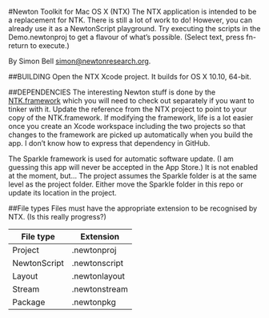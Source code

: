 #Newton Toolkit for Mac OS X (NTX)
The NTX application is intended to be a replacement for NTK.
There is still a lot of work to do! However, you can already use it as a NewtonScript playground.
Try executing the scripts in the Demo.newtonproj to get a flavour of what’s possible. (Select text, press fn-return to execute.)

By Simon Bell <simon@newtonresearch.org>.


##BUILDING
Open the NTX Xcode project. It builds for OS X 10.10, 64-bit.


##DEPENDENCIES
The interesting Newton stuff is done by the [NTK.framework](https://github.com/newtonresearch/newton-framework)
which you will need to check out separately if you want to tinker with it.
Update the reference from the NTX project to point to your copy of the NTK.framework.
If modifying the framework, life is a lot easier once you create an Xcode workspace including the two projects
so that changes to the framework are picked up automatically when you build the app.
I don’t know how to express that dependency in GitHub.

The Sparkle framework is used for automatic software update. (I am guessing this app will never be accepted in the App Store.)
It is not enabled at the moment, but...
The project assumes the Sparkle folder is at the same level as the project folder.
Either move the Sparkle folder in this repo or update its location in the project.


##File types
Files must have the appropriate extension to be recognised by NTX. (Is this really progress?)

File type | Extension
--- | ---
Project | .newtonproj
NewtonScript | .newtonscript
Layout | .newtonlayout
Stream | .newtonstream
Package | .newtonpkg
